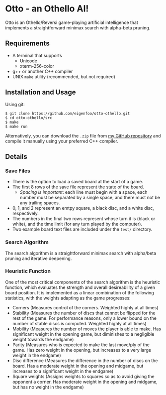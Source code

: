 # Otto - an Othello AI!

Otto is an Othello/Reversi game-playing artificial intelligence that implements
a straightforward minimax search with alpha-beta pruning.

## Requirements
* A terminal that supports
  - Unicode
  - xterm-256-color
* g++ or another C++ compiler
* UNIX `make` utility (recommended, but not required)

## Installation and Usage
Using git:

```
$ git clone https://github.com/eigenfoo/otto-othello.git
$ cd otto-othello/src
$ make
$ make run
```

Alternatively, you can download the `.zip` file from
[my GitHub repository](https://github.com/eigenfoo/othello) and compile it
manually using your preferred C++ compiler.

## Details

### Save Files
  - There is the option to load a saved board at the start of a game.
  - The first 8 rows of the save file represent the state of the board.
    - _Spacing is important_: each line must begin with a space, each
    number must be separated by a single space, and there must not be any
    trailing spaces.
  - 0, 1, and 2 represent an emtpy square, a black disc, and a white disc,
  respectively.
  - The numbers in the final two rows represent whose turn it is (black or white),
  and the time limit (for any turn played by the computer).
  - Two example board text files are included under the `test/` directory.

### Search Algorithm
The search algorithm is a straightforward minimax search with alpha/beta
pruning and iterative deepening.

### Heuristic Function
One of the most critical components of the search algorithm is the heuristic
function, which evaluates the strength and overall desireability of a given
board position. It is implemented as a linear combination of the following
statistics, with the weights adapting as the game progresses:

  - Corners (Measures control of the corners. Weighted highly at all times)
  - Stability (Measures the number of discs that cannot be flipped for the rest
    of the game. For performance reasons, only a lower bound on the number of
    stable discs is computed. Weighted highly at all times)
  - Mobility (Measures the number of moves the player is able to make. Has
    significant weight in the opening game, but diminishes to a negligible
    weight towards the endgame)
  - Parity (Measures who is expected to make the last move/ply of the game.
    Has zero weight in the opening, but increases to a very large weight in
    the endgame)
  - Disc difference (Measures the difference in the number of discs on the
    board. Has a moderate weight in the opening and midgame, but increases to a
    significant weight in the endgame)
  - Square weights (Assigns weights to squares so as to avoid giving the
    opponent a corner. Has moderate weight in the opening and midgame, but has
    no weight in the endgame)
